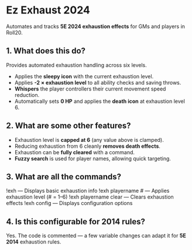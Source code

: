 # Ez Exhaust 2024
Automates and tracks **5E 2024 exhaustion effects** for GMs and players in Roll20.

## 1. What does this do?
Provides automated exhaustion handling across six levels.  
- Applies the **sleepy icon** with the current exhaustion level.  
- Applies **-2 × exhaustion level** to all ability checks and saving throws.  
- **Whispers** the player controllers their current movement speed reduction.  
- Automatically sets **0 HP** and applies the **death icon** at exhaustion level 6.

## 2. What are some other features?
- Exhaustion level is **capped at 6** (any value above is clamped).  
- Reducing exhaustion from 6 cleanly **removes death effects**.  
- Exhaustion can be **fully cleared** with a command.  
- **Fuzzy search** is used for player names, allowing quick targeting.

## 3. What are all the commands?
!exh — Displays basic exhaustion info
!exh playername # — Applies exhaustion level (# = 1–6)
!exh playername clear — Clears exhaustion effects
!exh config — Displays configuration options

## 4. Is this configurable for 2014 rules?
Yes. The code is commented — a few variable changes can adapt it for **5E 2014** exhaustion rules.
